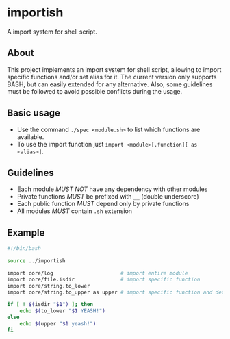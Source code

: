 # importish
A import system for shell script.

## About
This project implements an import system for shell script, allowing to import specific functions and/or set alias for it. The current version only supports BASH, but can easily extended for any alternative. Also, some guidelines must be followed to avoid possible conflicts during the usage.

## Basic usage
- Use the command ```./spec <module.sh>``` to list which functions are available.
- To use the import function just ```import <module>[.function][ as <alias>]```.

## Guidelines
- Each module _MUST_ _NOT_ have any dependency with other modules
- Private functions _MUST_ be prefixed with ```__``` (double underscore)
- Each public function _MUST_ depend only by private functions
- All modules _MUST_ contain ``.sh`` extension

## Example

```sh
#!/bin/bash

source ../importish

import core/log                      # import entire module
import core/file.isdir               # import specific function
import core/string.to_lower
import core/string.to_upper as upper # import specific function and define an alias

if [ ! $(isdir "$1") ]; then
    echo $(to_lower "$1 YEASH!")
else
    echo $(upper "$1 yeash!")
fi

```
